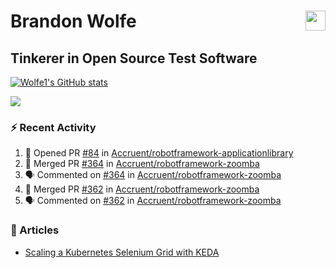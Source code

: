 Brandon Wolfe <a href="https://www.linkedin.com/in/brandon-wolfe1" target="_blank" rel="noreferrer"><img src="https://raw.githubusercontent.com/danielcranney/readme-generator/main/public/icons/socials/linkedin.svg" width="32" height="32" align="right"/></a>
==============================
Tinkerer in Open Source Test Software
-----------------------------

<p align="left"><a href="http://www.github.com/Wolfe1"><img src="https://github-readme-stats.vercel.app/api?username=Wolfe1&show_icons=true&hide=&count_private=true&title_color=0891b2&text_color=ffffff&icon_color=0891b2&bg_color=1c1917&hide_border=true&show_icons=true" alt="Wolfe1's GitHub stats" /></a></p>
<p align="left"><a href="http://www.github.com/Wolfe1"><img src="https://github-readme-streak-stats.herokuapp.com/?user=Wolfe1&stroke=ffffff&background=1c1917&ring=0891b2&fire=0891b2&currStreakNum=ffffff&currStreakLabel=0891b2&sideNums=ffffff&sideLabels=ffffff&dates=ffffff&hide_border=true" /></a></p>

### :zap: Recent Activity
<!--START_SECTION:activity-->
1. 💪 Opened PR [#84](https://github.com/Accruent/robotframework-applicationlibrary/pull/84) in [Accruent/robotframework-applicationlibrary](https://github.com/Accruent/robotframework-applicationlibrary)
2. 🎉 Merged PR [#364](https://github.com/Accruent/robotframework-zoomba/pull/364) in [Accruent/robotframework-zoomba](https://github.com/Accruent/robotframework-zoomba)
3. 🗣 Commented on [#364](https://github.com/Accruent/robotframework-zoomba/pull/364#issuecomment-1715939297) in [Accruent/robotframework-zoomba](https://github.com/Accruent/robotframework-zoomba)
4. 🎉 Merged PR [#362](https://github.com/Accruent/robotframework-zoomba/pull/362) in [Accruent/robotframework-zoomba](https://github.com/Accruent/robotframework-zoomba)
5. 🗣 Commented on [#362](https://github.com/Accruent/robotframework-zoomba/pull/362#issuecomment-1715938843) in [Accruent/robotframework-zoomba](https://github.com/Accruent/robotframework-zoomba)
<!--END_SECTION:activity-->

### :newspaper: Articles
- [Scaling a Kubernetes Selenium Grid with KEDA](https://www.linkedin.com/pulse/scaling-kubernetes-selenium-grid-keda-brandon-wolfe)
